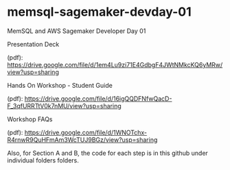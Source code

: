 # memsql-sagemaker-devday-01
MemSQL and AWS Sagemaker Developer Day 01

Presentation Deck 

(pdf): https://drive.google.com/file/d/1em4Lu9zi71E4GdbgF4JWtNMkcKQ6yMRw/view?usp=sharing

Hands On Workshop - Student Guide

(pdf): https://drive.google.com/file/d/16igQQDFNfwQacD-F_3qfURRTtV0k7nMU/view?usp=sharing

Workshop FAQs

(pdf): https://drive.google.com/file/d/1WNOTchx-R4rnwR9QuHFmAm3WcTUJ9BGz/view?usp=sharing


Also, for Section A and B, the code for each step is in this github under individual folders folders.
